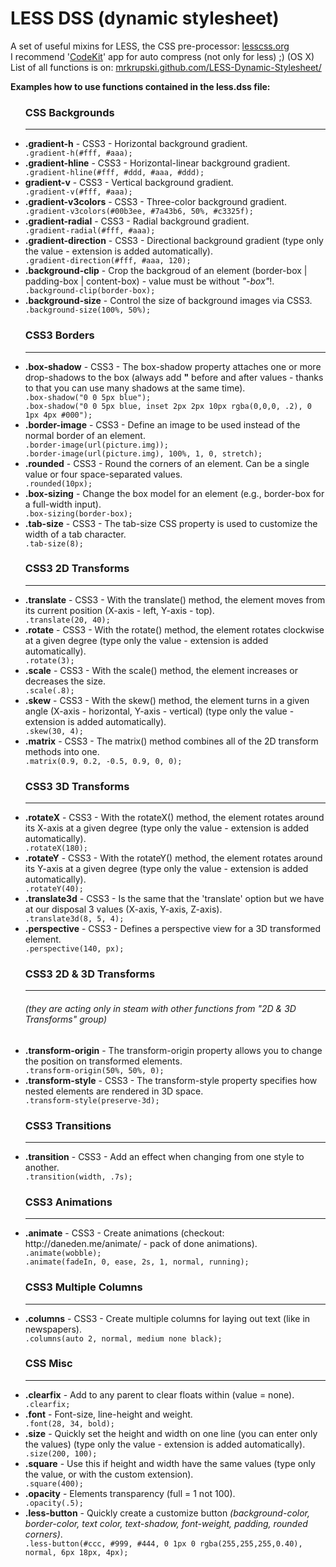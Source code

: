 LESS DSS (dynamic stylesheet)
=============

A set of useful mixins for LESS, the CSS pre-processor: <a href="http://lesscss.org" target="_blank">lesscss.org</a>
<br/>I recommend '<a href="http://incident57.com/codekit/" target="_blank">CodeKit</a>' app for auto compress (not only for less) ;) (OS X)
<br/>
List of all functions is on: <a href="http://mrkrupski.github.com/LESS-Dynamic-Stylesheet/" target="_blank">mrkrupski.github.com/LESS-Dynamic-Stylesheet/</a>

   <b>Examples how to use functions contained in the less.dss file:</b>

 <ul>
   <h3>CSS Backgrounds</h3>
   <hr/>
   <li><b>.gradient-h</b>           - CSS3 - Horizontal background gradient.</li>
   <code>.gradient-h(#fff, #aaa);</code>

   <li><b>.gradient-hline</b>       - CSS3 - Horizontal-linear background gradient.</li>
   <code>.gradient-hline(#fff, #ddd, #aaa, #ddd);</code>

   <li><b>gradient-v</b>            - CSS3 - Vertical background gradient.</li>
   <code>.gradient-v(#fff, #aaa);</code>

   <li><b>.gradient-v3colors</b>    - CSS3 - Three-color background gradient.</li>
   <code>.gradient-v3colors(#00b3ee, #7a43b6, 50%, #c3325f);</code>

   <li><b>.gradient-radial</b>      - CSS3 - Radial background gradient.</li>
   <code>.gradient-radial(#fff, #aaa);</code>

   <li><b>.gradient-direction</b>   - CSS3 - Directional background gradient (type only the value - extension is added automatically).</li>
   <code>.gradient-direction(#fff, #aaa, 120);</code>

   <li><b>.background-clip</b>      - Crop the backgroud of an element (border-box | padding-box | content-box) - value must be without <i>"-box"</i>!.</li>
   <code>.background-clip(border-box);</code>

   <li><b>.background-size</b>      - Control the size of background images via CSS3.</li>
   <code>.background-size(100%, 50%);</code>

   <br/>
   <h3>CSS3 Borders</h3>
   <hr/>
   <li><b>.box-shadow</b>           - CSS3 - The box-shadow property attaches one or more drop-shadows to the box (always add <b>"</b> before and after values - thanks to that you can use many shadows at the same time).</li>
   <code>.box-shadow("0 0 5px blue");</code>
   <br/>
   <code>.box-shadow("0 0 5px blue, inset 2px 2px 10px rgba(0,0,0, .2), 0 1px 4px #000");</code>

   <li><b>.border-image</b>         - CSS3 - Define an image to be used instead of the normal border of an element.</li>
   <code>.border-image(url(picture.img));</code>
   <br/>
   <code>.border-image(url(picture.img), 100%, 1, 0, stretch);</code>

   <li><b>.rounded</b>              - CSS3 - Round the corners of an element. Can be a single value or four space-separated values.</li>
   <code>.rounded(10px);</code>

   <li><b>.box-sizing</b>           - Change the box model for an element (e.g., border-box for a full-width input).</li>
   <code>.box-sizing(border-box);</code>

   <li><b>.tab-size</b>             - CSS3 - The tab-size CSS property is used to customize the width of a tab character.</li>
   <code>.tab-size(8);</code>

   <br/>
   <h3>CSS3 2D Transforms</h3>
   <hr/>
   <li><b>.translate</b>            - CSS3 - With the translate() method, the element moves from its current position (X-axis - left, Y-axis - top).</li>
   <code>.translate(20, 40);</code>

   <li><b>.rotate</b>               - CSS3 - With the rotate() method, the element rotates clockwise at a given degree (type only the value - extension is added automatically).</li>
   <code>.rotate(3);</code>

   <li><b>.scale</b>                - CSS3 - With the scale() method, the element increases or decreases the size.</li>
   <code>.scale(.8);</code>

   <li><b>.skew</b>                 - CSS3 - With the skew() method, the element turns in a given angle (X-axis - horizontal, Y-axis - vertical) (type only the value - extension is added automatically).</li>
   <code>.skew(30, 4);</code>

   <li><b>.matrix</b>               - CSS3 - The matrix() method combines all of the 2D transform methods into one.</li>
   <code>.matrix(0.9, 0.2, -0.5, 0.9, 0, 0);</code>

   <br/>
   <h3>CSS3 3D Transforms</h3>
   <hr/>
   <li><b>.rotateX</b>              - CSS3 - With the rotateX() method, the element rotates around its X-axis at a given degree (type only the value - extension is added automatically).</li>
   <code>.rotateX(180);</code>

   <li><b>.rotateY</b>              - CSS3 - With the rotateY() method, the element rotates around its Y-axis at a given degree (type only the value - extension is added automatically).</li>
   <code>.rotateY(40);</code>

   <li><b>.translate3d</b>          - CSS3 - Is the same that the 'translate' option but we have at our disposal 3 values (X-axis, Y-axis, Z-axis).</li>
   <code>.translate3d(8, 5, 4);</code>

   <li><b>.perspective</b>          - CSS3 - Defines a perspective view for a 3D transformed element.</li>
   <code>.perspective(140, px);</code>

   <br/>
   <h3>CSS3 2D & 3D Transforms</h3>
   <hr/>
   <h6><i>(they are acting only in steam with other functions from "2D & 3D Transforms" group)</i></h6>
   <li><b>.transform-origin</b>           - The transform-origin property allows you to change the position on transformed elements.</li>
   <code>.transform-origin(50%, 50%, 0);</code>

   <li><b>.transform-style</b>           - CSS3 - The transform-style property specifies how nested elements are rendered in 3D space.</li>
   <code>.transform-style(preserve-3d);</code>

   <br/>
   <h3>CSS3 Transitions</h3>
   <hr/>
   <li><b>.transition</b>           - CSS3 - Add an effect when changing from one style to another.</li>
   <code>.transition(width, .7s);</code>

   <br/>
   <h3>CSS3 Animations</h3>
   <hr/>
   <li><b>.animate</b>              - CSS3 - Create animations (checkout: http://daneden.me/animate/ - pack of done animations).</li>
   <code>.animate(wobble);</code>
   <br/>
   <code>.animate(fadeIn, 0, ease, 2s, 1, normal, running);</code>

   <br/>
   <h3>CSS3 Multiple Columns</h3>
   <hr/>
   <li><b>.columns</b>              - CSS3 - Create multiple columns for laying out text (like in newspapers).</li>
   <code>.columns(auto 2, normal, medium none black);</code>

   <br/>
   <h3>CSS Misc</h3>
   <hr/>
   <li><b>.clearfix</b>             - Add to any parent to clear floats within (value = none).</li>
   <code>.clearfix;</code>

   <li><b>.font</b>                 - Font-size, line-height and weight.</li>
   <code>.font(28, 34, bold);</code>

   <li><b>.size</b>                 - Quickly set the height and width on one line (you can enter only the values) (type only the value - extension is added automatically).</li>
   <code>.size(200, 100);</code>

   <li><b>.square</b>               - Use this if height and width have the same values (type only the value, or with the custom extension).</li>
   <code>.square(400);</code>

   <li><b>.opacity</b>              - Elements transparency (full = 1 not 100).</li>
   <code>.opacity(.5);</code>

   <li><b>.less-button</b>          - Quickly create a customize button <i>(background-color, border-color, text color, text-shadow, font-weight, padding, rounded corners)</i>.</li>
   <code>.less-button(#ccc, #999, #444, 0 1px 0 rgba(255,255,255,0.40), normal, 6px 18px, 4px);</code>
</ul>